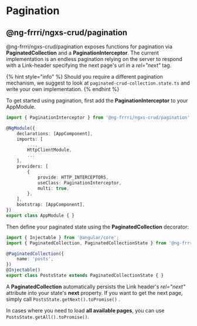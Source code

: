# Pagination

## @ng-frrri/ngxs-crud/pagination

@ng-frrri/ngxs-crud/pagination exposes functions for pagination via **PaginatedCollection** and a **PaginationInterceptor**. The current implementation is an endless pagination relying on the server to respond with a Link-header specifying the next page's url in a _rel="next"_ tag.

{% hint style="info" %}
Should you require a different pagination mechanism, we suggest to look at `paginated-crud-collection.state.ts` and write your own implementation.
{% endhint %}

To get started using pagination, first add the **PaginationInterceptor** to your AppModule.

```typescript
import { PaginationInterceptor } from '@ng-frrri/ngxs-crud/pagination';

@NgModule({
    declarations: [AppComponent],
    imports: [
        ...,
        HttpClientModule,
        ...
    ],
    providers: [
        {
            provide: HTTP_INTERCEPTORS,
            useClass: PaginationInterceptor,
            multi: true,
        },
    ],
    bootstrap: [AppComponent],
})
export class AppModule { }

```

Then define your paginated state using the **PaginatedCollection** decorator:

```typescript
import { Injectable } from '@angular/core';
import { PaginatedCollection, PaginatedCollectionState } from '@ng-frrri/ngxs-crud/pagination';

@PaginatedCollection({
    name: 'posts',
})
@Injectable()
export class PostsState extends PaginatedCollectionState { }

```

A **PaginatedCollection** automatically persists the Link header's _rel="next"_ attribute into your state's **next** property. If you want to get the next page, simply call `PostsState.getNext().toPromise()` .

In cases where you need to load **all available pages**, you can use `PostsState.getAll().toPromise()`.

